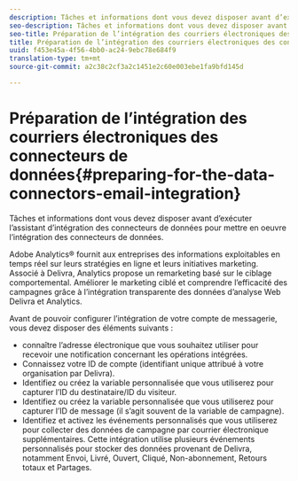 ```yaml
---
description: Tâches et informations dont vous devez disposer avant d’exécuter l’assistant d’intégration des connecteurs de données pour mettre en oeuvre l’intégration des connecteurs de données.
seo-description: Tâches et informations dont vous devez disposer avant d’exécuter l’assistant d’intégration des connecteurs de données pour mettre en oeuvre l’intégration des connecteurs de données.
seo-title: Préparation de l’intégration des courriers électroniques des connecteurs de données
title: Préparation de l’intégration des courriers électroniques des connecteurs de données
uuid: f453e45a-4f56-4bb0-ac24-9ebc78e684f9
translation-type: tm+mt
source-git-commit: a2c38c2cf3a2c1451e2c60e003ebe1fa9bfd145d

---
```



# Préparation de l’intégration des courriers électroniques des connecteurs de données{#preparing-for-the-data-connectors-email-integration}

Tâches et informations dont vous devez disposer avant d’exécuter l’assistant d’intégration des connecteurs de données pour mettre en oeuvre l’intégration des connecteurs de données.

Adobe Analytics® fournit aux entreprises des informations exploitables en temps réel sur leurs stratégies en ligne et leurs initiatives marketing. Associé à Delivra, Analytics propose un remarketing basé sur le ciblage comportemental. Améliorer le marketing ciblé et comprendre l’efficacité des campagnes grâce à l’intégration transparente des données d’analyse Web Delivra et Analytics.

Avant de pouvoir configurer l’intégration de votre compte de messagerie, vous devez disposer des éléments suivants :

* connaître l’adresse électronique que vous souhaitez utiliser pour recevoir une notification concernant les opérations intégrées.
* Connaissez votre ID de compte (identifiant unique attribué à votre organisation par Delivra).
* Identifiez ou créez la variable personnalisée que vous utiliserez pour capturer l’ID du destinataire/ID du visiteur.
* Identifiez ou créez la variable personnalisée que vous utiliserez pour capturer l’ID de message (il s’agit souvent de la variable de campagne).
* Identifiez et activez les événements personnalisés que vous utiliserez pour collecter des données de campagne par courrier électronique supplémentaires. Cette intégration utilise plusieurs événements personnalisés pour stocker des données provenant de Delivra, notamment Envoi, Livré, Ouvert, Cliqué, Non-abonnement, Retours totaux et Partages.

